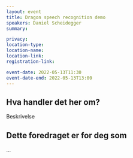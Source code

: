 ```yaml
---
layout: event
title: Dragon speech recognition demo
speakers: Daniel Scheidegger
summary:

privacy:
location-type:
location-name:
location-link:
registration-link:

event-date: 2022-05-13T11:30
event-date-end: 2022-05-13T13:00
---
```

## Hva handler det her om?
Beskrivelse

## Dette foredraget er for deg som
...
